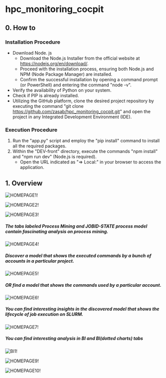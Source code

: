 # hpc_monitoring_cocpit

## 0. How to

### Installation Procedure

- Download Node. js 
    - Download the Node.js Installer from the official website at https://nodejs.org/en/download/.
    - Proceed with the installation process, ensuring both Node.js and NPM (Node Package Manager) are installed.
    - Confirm the successful installation by opening a command prompt (or PowerShell) and entering the command "node -v".
- Verify the availability of Python on your system.
- Check if PIP is already installed.
- Utilizing the GitHub platform, clone the desired project repository by executing the command "git clone https://github.com/zasab/hpc_monitoring_cocpit.git" and open the project in any Integrated Development Environment (IDE).

### Execution Procedure

1. Run the "app.py" script and employ the "pip install" command to install all the required packages.
2. Within the "DEV-front" directory, execute the commands "npm install" and "npm run dev" (Node.js is required).
   - Open the URL indicated as "⇒ Local:" in your browser to access the application.

## 1. Overview

![HOMEPAGE1!](read_me_assets/homepage1.png)


![HOMEPAGE2!](read_me_assets/homepage2.png)


![HOMEPAGE3!](read_me_assets/homepage3.png)

##### The tabs labeled *Process Mining and JOBID-STATE process model* contain fascinating analysis on process mining.

![HOMEPAGE4!](read_me_assets/discovery1.png)

##### Discover a model that shows the executed commands by a bunch of accounts in a particular project.

![HOMEPAGE5!](read_me_assets/discovery2.png)

##### OR find a model that shows the commands used by a particular account.

![HOMEPAGE6!](read_me_assets/discovery3.png)

##### You can find interesting insights in the discovered model that shows the lifecycle of job execution on SLURM.

![HOMEPAGE7!](read_me_assets/job-state.png)

##### You can find interesting analysis in *BI and BI(dotted charts)* tabs

![BI1!](read_me_assets/bi.png)


![HOMEPAGE9!](read_me_assets/BI-batching1.png)


![HOMEPAGE10!](read_me_assets/BI-batching2.png)



